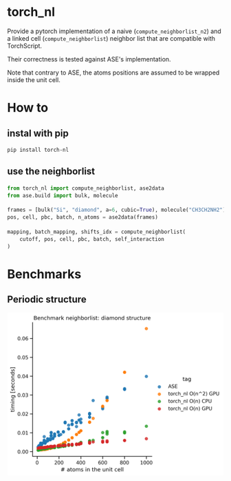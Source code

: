 # torch_nl

Provide a pytorch implementation of a naive (`compute_neighborlist_n2`) and a linked cell (`compute_neighborlist`) neighbor list that are compatible with TorchScript.

Their correctness is tested against ASE's implementation.

Note that contrary to ASE, the atoms positions are assumed to be wrapped inside the unit cell.
# How to

## instal with pip

```bash
pip install torch-nl
```

## use the neighborlist

```python
from torch_nl import compute_neighborlist, ase2data
from ase.build import bulk, molecule

frames = [bulk("Si", "diamond", a=6, cubic=True), molecule("CH3CH2NH2")]
pos, cell, pbc, batch, n_atoms = ase2data(frames)

mapping, batch_mapping, shifts_idx = compute_neighborlist(
    cutoff, pos, cell, pbc, batch, self_interaction
)
```

# Benchmarks

## Periodic structure

![](benchmark/diamond_benchmark.png)
